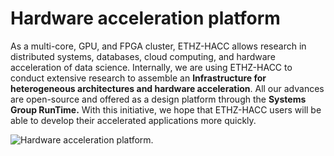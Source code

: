 # Hardware acceleration platform
As a multi-core, GPU, and FPGA cluster, ETHZ-​HACC allows research in distributed systems, databases, cloud computing, and hardware acceleration of data science. Internally, we are using ETHZ-HACC to conduct extensive research to assemble an **Infrastructure for heterogeneous architectures and hardware acceleration**. All our advances  are open-source and offered as a design platform through the **Systems Group RunTime.** With this initiative, we hope that ETHZ-HACC users will be able to develop their accelerated applications more quickly.

![Hardware acceleration platform.](./hardware-acceleration-platform.png "Hardware acceleration platform.")
